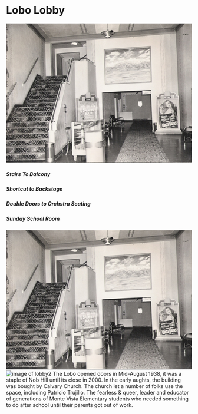 # Lobo Lobby

![image](ooooo_mixedMedia/i3_loboLobby_decadeUnknown.jpg)
##### Stairs To Balcony  
##### Shortcut to Backstage  
##### Double Doors to Orchstra Seating  
##### Sunday School Room  

![image of lobby](ooooo_mixedMedia/i3_loboLobby_decadeUnknown.jpg)  
![image of lobby2]()
The Lobo opened doors in Mid-August 1938, it was a staple of Nob Hill until its close in 2000. In the early aughts, the building was bought by Calvary Church. The church let a number of folks use the space, including Patricio Trujillo. The fearless & queer, leader and educator of generations of Monte Vista Elementary students who needed something to do after school until their parents got out of work. 
